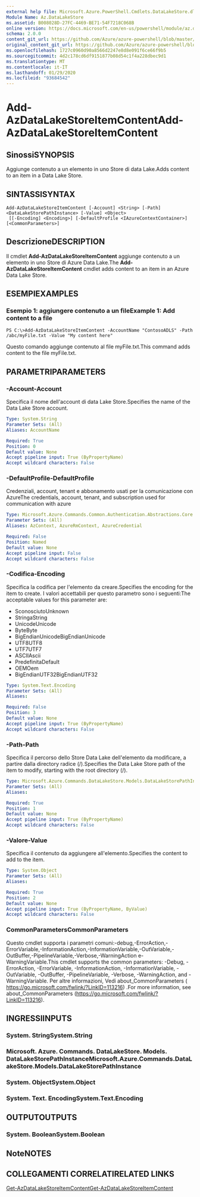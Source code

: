 ```yaml
---
external help file: Microsoft.Azure.PowerShell.Cmdlets.DataLakeStore.dll-Help.xml
Module Name: Az.DataLakeStore
ms.assetid: B008028D-27FC-4469-BE71-54F7218C068B
online version: https://docs.microsoft.com/en-us/powershell/module/az.datalakestore/add-azdatalakestoreitemcontent
schema: 2.0.0
content_git_url: https://github.com/Azure/azure-powershell/blob/master/src/DataLakeStore/DataLakeStore/help/Add-AzDataLakeStoreItemContent.md
original_content_git_url: https://github.com/Azure/azure-powershell/blob/master/src/DataLakeStore/DataLakeStore/help/Add-AzDataLakeStoreItemContent.md
ms.openlocfilehash: 1727c0960d90a8566d2247e8d8e091f6ce66f9b5
ms.sourcegitcommit: 4d2c178cd6df9151877b08d54c1f4a228dbec9d1
ms.translationtype: MT
ms.contentlocale: it-IT
ms.lasthandoff: 01/29/2020
ms.locfileid: "93684542"
---
```

# <span data-ttu-id="135bb-101">Add-AzDataLakeStoreItemContent</span><span class="sxs-lookup"><span data-stu-id="135bb-101">Add-AzDataLakeStoreItemContent</span></span>

## <span data-ttu-id="135bb-102">Sinossi</span><span class="sxs-lookup"><span data-stu-id="135bb-102">SYNOPSIS</span></span>
<span data-ttu-id="135bb-103">Aggiunge contenuto a un elemento in uno Store di data Lake.</span><span class="sxs-lookup"><span data-stu-id="135bb-103">Adds content to an item in a Data Lake Store.</span></span>

## <span data-ttu-id="135bb-104">SINTASSI</span><span class="sxs-lookup"><span data-stu-id="135bb-104">SYNTAX</span></span>

```
Add-AzDataLakeStoreItemContent [-Account] <String> [-Path] <DataLakeStorePathInstance> [-Value] <Object>
 [[-Encoding] <Encoding>] [-DefaultProfile <IAzureContextContainer>] [<CommonParameters>]
```

## <span data-ttu-id="135bb-105">Descrizione</span><span class="sxs-lookup"><span data-stu-id="135bb-105">DESCRIPTION</span></span>
<span data-ttu-id="135bb-106">Il cmdlet **Add-AzDataLakeStoreItemContent** aggiunge contenuto a un elemento in uno Store di Azure Data Lake.</span><span class="sxs-lookup"><span data-stu-id="135bb-106">The **Add-AzDataLakeStoreItemContent** cmdlet adds content to an item in an Azure Data Lake Store.</span></span>

## <span data-ttu-id="135bb-107">ESEMPI</span><span class="sxs-lookup"><span data-stu-id="135bb-107">EXAMPLES</span></span>

### <span data-ttu-id="135bb-108">Esempio 1: aggiungere contenuto a un file</span><span class="sxs-lookup"><span data-stu-id="135bb-108">Example 1: Add content to a file</span></span>
```
PS C:\>Add-AzDataLakeStoreItemContent -AccountName "ContosoADLS" -Path /abc/myFile.txt -Value "My content here"
```

<span data-ttu-id="135bb-109">Questo comando aggiunge contenuto al file myFile.txt.</span><span class="sxs-lookup"><span data-stu-id="135bb-109">This command adds content to the file myFile.txt.</span></span>

## <span data-ttu-id="135bb-110">PARAMETRI</span><span class="sxs-lookup"><span data-stu-id="135bb-110">PARAMETERS</span></span>

### <span data-ttu-id="135bb-111">-Account</span><span class="sxs-lookup"><span data-stu-id="135bb-111">-Account</span></span>
<span data-ttu-id="135bb-112">Specifica il nome dell'account di data Lake Store.</span><span class="sxs-lookup"><span data-stu-id="135bb-112">Specifies the name of the Data Lake Store account.</span></span>

```yaml
Type: System.String
Parameter Sets: (All)
Aliases: AccountName

Required: True
Position: 0
Default value: None
Accept pipeline input: True (ByPropertyName)
Accept wildcard characters: False
```

### <span data-ttu-id="135bb-113">-DefaultProfile</span><span class="sxs-lookup"><span data-stu-id="135bb-113">-DefaultProfile</span></span>
<span data-ttu-id="135bb-114">Credenziali, account, tenant e abbonamento usati per la comunicazione con Azure</span><span class="sxs-lookup"><span data-stu-id="135bb-114">The credentials, account, tenant, and subscription used for communication with azure</span></span>

```yaml
Type: Microsoft.Azure.Commands.Common.Authentication.Abstractions.Core.IAzureContextContainer
Parameter Sets: (All)
Aliases: AzContext, AzureRmContext, AzureCredential

Required: False
Position: Named
Default value: None
Accept pipeline input: False
Accept wildcard characters: False
```

### <span data-ttu-id="135bb-115">-Codifica</span><span class="sxs-lookup"><span data-stu-id="135bb-115">-Encoding</span></span>
<span data-ttu-id="135bb-116">Specifica la codifica per l'elemento da creare.</span><span class="sxs-lookup"><span data-stu-id="135bb-116">Specifies the encoding for the item to create.</span></span>
<span data-ttu-id="135bb-117">I valori accettabili per questo parametro sono i seguenti:</span><span class="sxs-lookup"><span data-stu-id="135bb-117">The acceptable values for this parameter are:</span></span>
- <span data-ttu-id="135bb-118">Sconosciuto</span><span class="sxs-lookup"><span data-stu-id="135bb-118">Unknown</span></span>
- <span data-ttu-id="135bb-119">Stringa</span><span class="sxs-lookup"><span data-stu-id="135bb-119">String</span></span>
- <span data-ttu-id="135bb-120">Unicode</span><span class="sxs-lookup"><span data-stu-id="135bb-120">Unicode</span></span>
- <span data-ttu-id="135bb-121">Byte</span><span class="sxs-lookup"><span data-stu-id="135bb-121">Byte</span></span>
- <span data-ttu-id="135bb-122">BigEndianUnicode</span><span class="sxs-lookup"><span data-stu-id="135bb-122">BigEndianUnicode</span></span>
- <span data-ttu-id="135bb-123">UTF8</span><span class="sxs-lookup"><span data-stu-id="135bb-123">UTF8</span></span>
- <span data-ttu-id="135bb-124">UTF7</span><span class="sxs-lookup"><span data-stu-id="135bb-124">UTF7</span></span>
- <span data-ttu-id="135bb-125">ASCII</span><span class="sxs-lookup"><span data-stu-id="135bb-125">Ascii</span></span>
- <span data-ttu-id="135bb-126">Predefinita</span><span class="sxs-lookup"><span data-stu-id="135bb-126">Default</span></span>
- <span data-ttu-id="135bb-127">OEM</span><span class="sxs-lookup"><span data-stu-id="135bb-127">Oem</span></span>
- <span data-ttu-id="135bb-128">BigEndianUTF32</span><span class="sxs-lookup"><span data-stu-id="135bb-128">BigEndianUTF32</span></span>

```yaml
Type: System.Text.Encoding
Parameter Sets: (All)
Aliases:

Required: False
Position: 3
Default value: None
Accept pipeline input: True (ByPropertyName)
Accept wildcard characters: False
```

### <span data-ttu-id="135bb-129">-Path</span><span class="sxs-lookup"><span data-stu-id="135bb-129">-Path</span></span>
<span data-ttu-id="135bb-130">Specifica il percorso dello Store Data Lake dell'elemento da modificare, a partire dalla directory radice (/).</span><span class="sxs-lookup"><span data-stu-id="135bb-130">Specifies the Data Lake Store path of the item to modify, starting with the root directory (/).</span></span>

```yaml
Type: Microsoft.Azure.Commands.DataLakeStore.Models.DataLakeStorePathInstance
Parameter Sets: (All)
Aliases:

Required: True
Position: 1
Default value: None
Accept pipeline input: True (ByPropertyName)
Accept wildcard characters: False
```

### <span data-ttu-id="135bb-131">-Valore</span><span class="sxs-lookup"><span data-stu-id="135bb-131">-Value</span></span>
<span data-ttu-id="135bb-132">Specifica il contenuto da aggiungere all'elemento.</span><span class="sxs-lookup"><span data-stu-id="135bb-132">Specifies the content to add to the item.</span></span>

```yaml
Type: System.Object
Parameter Sets: (All)
Aliases:

Required: True
Position: 2
Default value: None
Accept pipeline input: True (ByPropertyName, ByValue)
Accept wildcard characters: False
```

### <span data-ttu-id="135bb-133">CommonParameters</span><span class="sxs-lookup"><span data-stu-id="135bb-133">CommonParameters</span></span>
<span data-ttu-id="135bb-134">Questo cmdlet supporta i parametri comuni:-debug,-ErrorAction,-ErrorVariable,-InformationAction,-InformationVariable,-OutVariable,-OutBuffer,-PipelineVariable,-Verbose,-WarningAction e-WarningVariable.</span><span class="sxs-lookup"><span data-stu-id="135bb-134">This cmdlet supports the common parameters: -Debug, -ErrorAction, -ErrorVariable, -InformationAction, -InformationVariable, -OutVariable, -OutBuffer, -PipelineVariable, -Verbose, -WarningAction, and -WarningVariable.</span></span> <span data-ttu-id="135bb-135">Per altre informazioni, Vedi about_CommonParameters ( https://go.microsoft.com/fwlink/?LinkID=113216) .</span><span class="sxs-lookup"><span data-stu-id="135bb-135">For more information, see about_CommonParameters (https://go.microsoft.com/fwlink/?LinkID=113216).</span></span>

## <span data-ttu-id="135bb-136">INGRESSI</span><span class="sxs-lookup"><span data-stu-id="135bb-136">INPUTS</span></span>

### <span data-ttu-id="135bb-137">System. String</span><span class="sxs-lookup"><span data-stu-id="135bb-137">System.String</span></span>

### <span data-ttu-id="135bb-138">Microsoft. Azure. Commands. DataLakeStore. Models. DataLakeStorePathInstance</span><span class="sxs-lookup"><span data-stu-id="135bb-138">Microsoft.Azure.Commands.DataLakeStore.Models.DataLakeStorePathInstance</span></span>

### <span data-ttu-id="135bb-139">System. Object</span><span class="sxs-lookup"><span data-stu-id="135bb-139">System.Object</span></span>

### <span data-ttu-id="135bb-140">System. Text. Encoding</span><span class="sxs-lookup"><span data-stu-id="135bb-140">System.Text.Encoding</span></span>

## <span data-ttu-id="135bb-141">OUTPUT</span><span class="sxs-lookup"><span data-stu-id="135bb-141">OUTPUTS</span></span>

### <span data-ttu-id="135bb-142">System. Boolean</span><span class="sxs-lookup"><span data-stu-id="135bb-142">System.Boolean</span></span>

## <span data-ttu-id="135bb-143">Note</span><span class="sxs-lookup"><span data-stu-id="135bb-143">NOTES</span></span>

## <span data-ttu-id="135bb-144">COLLEGAMENTI CORRELATI</span><span class="sxs-lookup"><span data-stu-id="135bb-144">RELATED LINKS</span></span>

[<span data-ttu-id="135bb-145">Get-AzDataLakeStoreItemContent</span><span class="sxs-lookup"><span data-stu-id="135bb-145">Get-AzDataLakeStoreItemContent</span></span>](./Get-AzDataLakeStoreItemContent.md)


